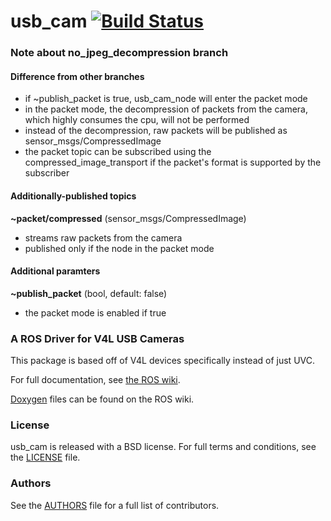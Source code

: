 usb_cam [![Build Status](https://api.travis-ci.org/bosch-ros-pkg/usb_cam.png)](https://travis-ci.org/bosch-ros-pkg/usb_cam)
=======

### **Note about no_jpeg_decompression branch**

#### Difference from other branches
* if ~publish_packet is true, usb_cam_node will enter the packet mode
* in the packet mode, the decompression of packets from the camera, which highly consumes the cpu, will not be performed
* instead of the decompression, raw packets will be published as sensor_msgs/CompressedImage
* the packet topic can be subscribed using the compressed_image_transport if the packet's format is supported by the subscriber

#### Additionally-published topics
**~packet/compressed** (sensor_msgs/CompressedImage)
* streams raw packets from the camera
* published only if the node in the packet mode

#### Additional paramters
**~publish_packet** (bool, default: false)
* the packet mode is enabled if true

### A ROS Driver for V4L USB Cameras
This package is based off of V4L devices specifically instead of just UVC.

For full documentation, see [the ROS wiki](http://ros.org/wiki/usb_cam).

[Doxygen](http://docs.ros.org/indigo/api/usb_cam/html/) files can be found on the ROS wiki.

### License
usb_cam is released with a BSD license. For full terms and conditions, see the [LICENSE](LICENSE) file.

### Authors
See the [AUTHORS](AUTHORS.md) file for a full list of contributors.
